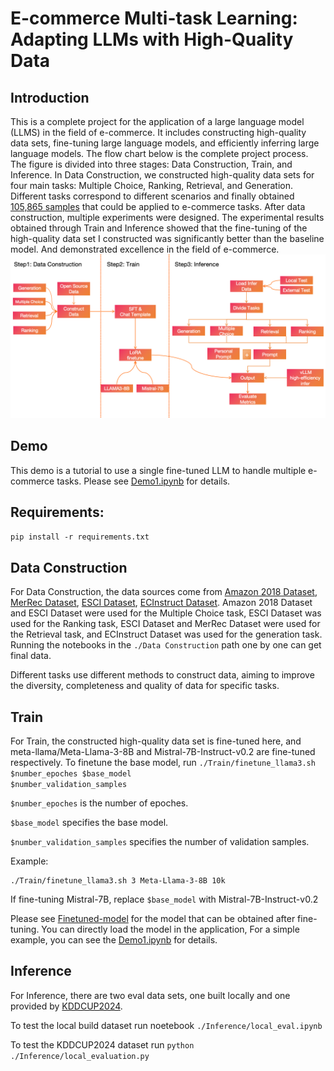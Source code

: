 # E-commerce Multi-task Learning: Adapting LLMs with High-Quality Data


## Introduction
This is a complete project for the application of a large language model (LLMS) in the field of e-commerce. It includes constructing high-quality data sets, fine-tuning large language models, and efficiently inferring large language models. The flow chart below is the complete project process. The figure is divided into three stages: Data Construction, Train, and Inference. In Data Construction, we constructed high-quality data sets for four main tasks: Multiple Choice, Ranking, Retrieval, and Generation. Different tasks correspond to different scenarios and finally obtained [105,865 samples](https://github.com/trustmlyoungscientist/E-commerce-LLM/blob/master/Train/all_train_data.csv) that could be applied to e-commerce tasks. After data construction, multiple experiments were designed. The experimental results obtained through Train and Inference showed that the fine-tuning of the high-quality data set I constructed was significantly better than the baseline model. And demonstrated excellence in the field of e-commerce.
![Image Description](./Images/Overview_full.jpg)

## Demo
This demo is a tutorial to use a single fine-tuned LLM to handle multiple e-commerce tasks. Please see [Demo1.ipynb](https://github.com/trustmlyoungscientist/E-commerce-LLM/blob/master/Demo1.ipynb) for details.

## Requirements:
<code>pip install -r requirements.txt</code>

## Data Construction
For Data Construction, the data sources come from [Amazon 2018 Dataset](https://nijianmo.github.io/amazon/index.html), [MerRec Dataset](https://huggingface.co/datasets/mercari-us/merrec), [ESCI Dataset](https://github.com/amazon-science/esci-data), [ECInstruct Dataset](https://huggingface.co/datasets/NingLab/ECInstruct). Amazon 2018 Dataset and ESCI Dataset were used for the Multiple Choice task, ESCI Dataset was used for the Ranking task, ESCI Dataset and MerRec Dataset were used for the Retrieval task, and ECInstruct Dataset was used for the generation task.
Running the notebooks in the  <code>./Data Construction</code> path one by one can get final data.

Different tasks use different methods to construct data, aiming to improve the diversity, completeness and quality of data for specific tasks.

## Train
For Train, the constructed high-quality data set is fine-tuned here, and meta-llama/Meta-Llama-3-8B and Mistral-7B-Instruct-v0.2 are fine-tuned respectively.
To finetune the base model, run <code>./Train/finetune_llama3.sh $number_epoches $base_model $number_validation_samples</code>

<code>$number_epoches</code> is the number of epoches.

<code>$base_model</code> specifies the base model.

<code>$number_validation_samples</code> specifies the number of validation samples.

Example:
```
./Train/finetune_llama3.sh 3 Meta-Llama-3-8B 10k
```
If fine-tuning Mistral-7B, replace <code>$base_model</code> with Mistral-7B-Instruct-v0.2

Please see [Finetuned-model](https://github.com/trustmlyoungscientist/E-commerce-LLM/blob/master/Finetuned_model) for the model that can be obtained after fine-tuning. You can directly load the model in the application, For a simple example, you can see the [Demo1.ipynb](https://github.com/trustmlyoungscientist/E-commerce-LLM/blob/master/Demo1.ipynb) for details.


## Inference
For Inference, there are two eval data sets, one built locally and one provided by [KDDCUP2024](https://www.aicrowd.com/challenges/amazon-kdd-cup-2024-multi-task-online-shopping-challenge-for-llms).

To test the local build dataset run noetebook <code>./Inference/local_eval.ipynb</code>

To test the KDDCUP2024 dataset run <code>python ./Inference/local_evaluation.py</code>

